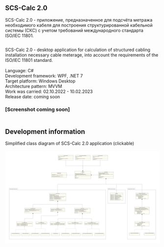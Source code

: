 ## SCS-Calc 2.0
SCS-Calc 2.0 - приложение, предназначенное для подсчёта метража необходимого кабеля для построения структурированной кабельной системы (СКС) с учетом требований международного стандарта ISO/IEC 11801.<br>
##
SCS-Calc 2.0 - desktop application for calculation of structured cabling installation necessary cable meterage, into account the requirements of the ISO/IEC 11801 standard.<br><br>
Language: C#<br>
Development framework: WPF, .NET 7<br>
Target platform: Windows Desktop<br>
Architecture pattern: MVVM<br>
Work was carried: 02.10.2022 - 10.02.2023<br>
Release date: coming soon<br>
### [Screenshot coming soon]<br><br>
## Development information
Simplified class diagram of SCS-Calc 2.0 application (clickable)<br><br>
![SCS_Calc_2_0_class_diagram](https://github.com/Rhoxolan/SCS-Calc_2.0/blob/master/Diagrams/ClassDiagram.drawio.png)
